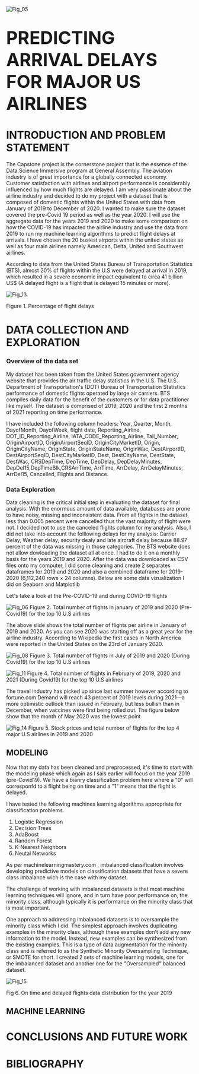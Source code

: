 ![Fig_05](img/fig_05.png)

# <font size="8"><b>PREDICTING ARRIVAL DELAYS FOR MAJOR US AIRLINES</b></font>

# INTRODUCTION AND PROBLEM STATEMENT

The Capstone project is the cornerstone project that is the essence of the Data Science Immersive program at General Assembly. The aviation industry is of great importance for a globally connected economy. Customer satisfaction with airlines and airport performance is considerably influenced by how much flights are delayed.
I am very passionate about the airline industry and decided to do my project with a dataset that is composed of domestic flights within the United States with data from January of 2019 to December of 2020. I wanted to make sure the dataset covered the pre-Covid 19 period as well as the year 2020. I will use the aggregate data for the years 2019 and 2020 to make some comparison on how the COVID-19 has impacted the airline industry and use the data from 2019 to run my machine learning algorithms to predict flight delays at arrivals. I have chosen the 20 busiest airports within the united states as well as four main airlines namely American, Delta, United and Southwest airlines.

According to data from the United States Bureau of Transportation Statistics (BTS), almost 20% of flights within the U.S were delayed at arrival in 2019, which resulted in a severe economic impact equivalent to circa 41 billion US$ (A delayed flight is a flight that is delayed 15 minutes or more).

![Fig_13](img/fig_13.png)

Figure 1. Percentage of flight delays

# DATA COLLECTION AND EXPLORATION

### Overview of the data set

My dataset has been taken from the United States government agency website that provides the air traffic delay statistics in the U.S.
The U.S. Department of Transportation's (DOT) Bureau of Transportation Statistics performance of domestic flights operated by large air carriers. BTS compiles daily data for the benefit of the customers or for data practitioner like myself. The dataset is comprised of 2019, 2020 and the first 2 months of 2021 reporting on time performance.

I have included the following column headers: Year, Quarter, Month, DayofMonth, DayofWeek, flight date, Reporting_Airline, DOT_ID_Reporting_Airline, IATA_CODE_Reporting_Airline, Tail_Number, OriginAirportID, OriginAirportSeqID, OriginCityMarketID, Origin, OriginCityName, OriginState, OriginStateName, OriginWac, DestAirportID, DestAirportSeqID, DestCityMarketID, Dest, DestCityName, DestState, DestWac, CRSDepTime, DepTime, DepDelay, DepDelayMinutes, DepDel15,DepTimeBlk,CRSArrTime, ArrTime, ArrDelay, ArrDelayMinutes, ArrDel15, Cancelled, Flights and Distance.

### Data Exploration

Data cleaning is the critical initial step in evaluating the dataset for final analysis. With the enormous amount of data available, databases are prone to have noisy, missing and inconsistent data. 
From all flights in the dataset, less than 0.005 percent were cancelled thus the vast majority of flight were not. I decided not to use the canceled flights column for my analysis.
Also, I did not take into account the folllowing delays for my analysis: Carrier Delay, Weather delay, security dealy and late aircraft delay because 88.97 percent of the data was missing in those categories.
The BTS website does not allow dowloading the dataset all at once. I had to do it on a monthly basis for the years 2019 and 2020. After the data was downloaded as CSV files onto my computer, I did some cleaning and create 2 separates dataframes for 2019 and 2020 and also a combined dataframe for 2019-2020 (6,112,240 rows × 24 columns).
Below are some data vizualization I did on Seaborn and Matplotlib

Let's take a look at the Pre-COVID-19 and during COVID-19 flights

![Fig_06](img/fig_06.png)
Figure 2. Total number of flights in january of 2019 and 2020 (Pre-Covid19) for the top 10 U.S airlines

The above slide shows the total number of flights per airline in January of 2019 and 2020. As you can see 2020 was starting off as a great year for the airline industry. 
According to Wikipedia the first cases in North America were reported in the United States on the 23rd of January 2020.

![Fig_08](img/fig_08.png)
Figure 3. Total number of flights in July of 2019 and 2020 (During Covid19) for the top 10 U.S airlines

![Fig_11](img/fig_11.png)
Figure 4. Total number of flights in February of 2019, 2020 and 2021 (During Covid19) for the top 10 U.S airlines

The travel industry has picked up since last summer however according to fortune.com Demand will reach 43 percent of 2019 levels during 2021—a more optimistic outlook than issued in February, but less bullish than in December, when vaccines were first being rolled out.
The figure below show that the month of May 2020 was the lowest point

![Fig_14](img/fig_14.png)
Figure 5. Stock prices and total number of flights for the top 4 major U.S airlines in 2019 and 2020

## MODELING

Now that my data has been cleaned and preprocessed, it's time to start with the modeling phase which again as I sais earlier will focus on the year 2019 (pre-Covid19). We have a bianry classification problem here where a "0" will corresponfd to a flight being on time and a "1" means that the flight is delayed.

I have tested the following machines learning algorithms appropriate for classification problems.

1. Logistic Regression
2. Decision Trees
3. AdaBoost
4. Random Forest
5. K-Nearest Neighbors
6. Neutal Networks

As per machinelearningmastery.com , imbalanced classification involves developing predictive models on classification datasets that have a severe class imbalance wich is the case with my dataset.

The challenge of working with imbalanced datasets is that most machine learning techniques will ignore, and in turn have poor performance on, the minority class, although typically it is performance on the minority class that is most important.

One approach to addressing imbalanced datasets is to oversample the minority class which I did. The simplest approach involves duplicating examples in the minority class, although these examples don’t add any new information to the model. Instead, new examples can be synthesized from the existing examples. This is a type of data augmentation for the minority class and is referred to as the Synthetic Minority Oversampling Technique, or SMOTE for short.
I created 2 sets of machine learning models, one for the imbalanced dataset and another one for the "Oversampled" balanced dataset.

![Fig_15](img/fig_15.png)

Fig 6. On time and delayed flights data distribution for the year 2019

## MACHINE LEARNING















# CONCLUSIONS AND FUTURE WORK






# BIBLIOGRAPHY
